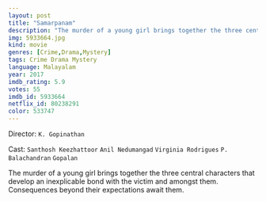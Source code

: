 ```yaml
---
layout: post
title: "Samarpanam"
description: "The murder of a young girl brings together the three central characters that develop an inexplicable bond with the victim and amongst them. Consequences beyond their expectations await them..."
img: 5933664.jpg
kind: movie
genres: [Crime,Drama,Mystery]
tags: Crime Drama Mystery 
language: Malayalam
year: 2017
imdb_rating: 5.9
votes: 55
imdb_id: 5933664
netflix_id: 80238291
color: 533747
---
```

Director: `K. Gopinathan`  

Cast: `Santhosh Keezhattoor` `Anil Nedumangad` `Virginia Rodrigues` `P. Balachandran` `Gopalan` 

The murder of a young girl brings together the three central characters that develop an inexplicable bond with the victim and amongst them. Consequences beyond their expectations await them.